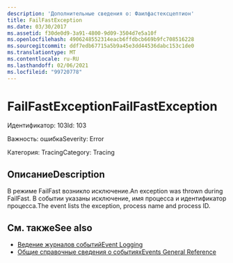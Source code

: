 ```yaml
---
description: 'Дополнительные сведения о: Фаилфастексцептион'
title: FailFastException
ms.date: 03/30/2017
ms.assetid: f30de0d9-3a91-4800-9d09-3504d7e5a10f
ms.openlocfilehash: 4906248552314eacb6ffdbcb669b9fc708516228
ms.sourcegitcommit: ddf7edb67715a5b9a45e3dd44536dabc153c1de0
ms.translationtype: MT
ms.contentlocale: ru-RU
ms.lasthandoff: 02/06/2021
ms.locfileid: "99720778"
---
```

# <a name="failfastexception"></a><span data-ttu-id="1ff74-103">FailFastException</span><span class="sxs-lookup"><span data-stu-id="1ff74-103">FailFastException</span></span>

<span data-ttu-id="1ff74-104">Идентификатор: 103</span><span class="sxs-lookup"><span data-stu-id="1ff74-104">Id: 103</span></span>  
  
 <span data-ttu-id="1ff74-105">Важность: ошибка</span><span class="sxs-lookup"><span data-stu-id="1ff74-105">Severity: Error</span></span>  
  
 <span data-ttu-id="1ff74-106">Категория: Tracing</span><span class="sxs-lookup"><span data-stu-id="1ff74-106">Category: Tracing</span></span>  
  
## <a name="description"></a><span data-ttu-id="1ff74-107">Описание</span><span class="sxs-lookup"><span data-stu-id="1ff74-107">Description</span></span>  

 <span data-ttu-id="1ff74-108">В режиме FailFast возникло исключение.</span><span class="sxs-lookup"><span data-stu-id="1ff74-108">An exception was thrown during FailFast.</span></span> <span data-ttu-id="1ff74-109">В событии указаны исключение, имя процесса и идентификатор процесса.</span><span class="sxs-lookup"><span data-stu-id="1ff74-109">The event lists the exception, process name and process ID.</span></span>  
  
## <a name="see-also"></a><span data-ttu-id="1ff74-110">См. также</span><span class="sxs-lookup"><span data-stu-id="1ff74-110">See also</span></span>

- [<span data-ttu-id="1ff74-111">Ведение журналов событий</span><span class="sxs-lookup"><span data-stu-id="1ff74-111">Event Logging</span></span>](index.md)
- [<span data-ttu-id="1ff74-112">Общие справочные сведения о событиях</span><span class="sxs-lookup"><span data-stu-id="1ff74-112">Events General Reference</span></span>](events-general-reference.md)
